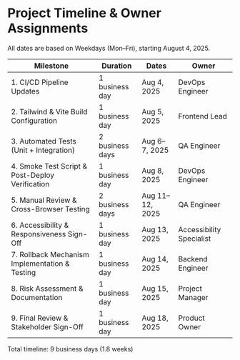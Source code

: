 # Project Timeline & Owner Assignments

All dates are based on Weekdays (Mon–Fri), starting August 4, 2025.

| Milestone                                         | Duration       | Dates                 | Owner          |
|---------------------------------------------------|----------------|-----------------------|----------------|
| 1. CI/CD Pipeline Updates                         | 1 business day | Aug 4, 2025           | DevOps Engineer|
| 2. Tailwind & Vite Build Configuration            | 1 business day | Aug 5, 2025           | Frontend Lead  |
| 3. Automated Tests (Unit + Integration)           | 2 business days| Aug 6–7, 2025         | QA Engineer    |
| 4. Smoke Test Script & Post-Deploy Verification   | 1 business day | Aug 8, 2025           | DevOps Engineer|
| 5. Manual Review & Cross-Browser Testing          | 2 business days| Aug 11–12, 2025       | QA Engineer    |
| 6. Accessibility & Responsiveness Sign-Off        | 1 business day | Aug 13, 2025          | Accessibility Specialist |
| 7. Rollback Mechanism Implementation & Testing    | 1 business day | Aug 14, 2025          | Backend Engineer |
| 8. Risk Assessment & Documentation                | 1 business day | Aug 15, 2025          | Project Manager |
| 9. Final Review & Stakeholder Sign-Off            | 1 business day | Aug 18, 2025          | Product Owner  |

Total timeline: 9 business days (1.8 weeks)